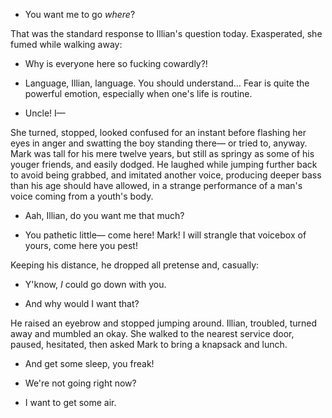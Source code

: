 - You want me to go _where_?

That was the standard response to Illian's question today. Exasperated, she
fumed while walking away:

- Why is everyone here so fucking cowardly?!

- Language, Illian, language. You should understand… Fear is quite the powerful
  emotion, especially when one's life is routine.

- Uncle! I—

She turned, stopped, looked confused for an instant before flashing her eyes in
anger and swatting the boy standing there— or tried to, anyway. Mark was tall
for his mere twelve years, but still as springy as some of his youger friends,
and easily dodged. He laughed while jumping further back to avoid being
grabbed, and imitated another voice, producing deeper bass than his age should
have allowed, in a strange performance of a man's voice coming from a youth's
body.

- Aah, Illian, do you want me that much?

- You pathetic little— come here! Mark! I will strangle that voicebox of yours,
  come here you pest!

Keeping his distance, he dropped all pretense and, casually:

- Y'know, _I_ could go down with you.

- And why would I want that?

He raised an eyebrow and stopped jumping around. Illian, troubled, turned away
and mumbled an okay. She walked to the nearest service door, paused, hesitated,
then asked Mark to bring a knapsack and lunch.

- And get some sleep, you freak!

- We're not going right now?

- I want to get some air.

